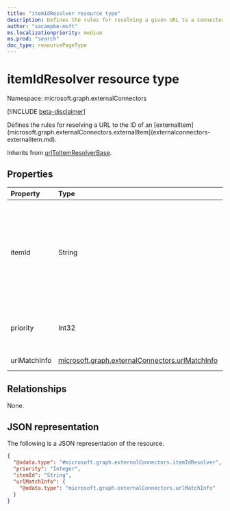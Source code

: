 ```yaml
---
title: "itemIdResolver resource type"
description: Defines the rules for resolving a given URL to a connector item's id."
author: "sacampbe-msft"
ms.localizationpriority: medium
ms.prod: "search"
doc_type: resourcePageType
---
```


# itemIdResolver resource type

Namespace: microsoft.graph.externalConnectors

[!INCLUDE [beta-disclaimer](../../includes/beta-disclaimer.md)]

Defines the rules for resolving a URL to the ID of an [externalItem](microsoft.graph.externalConnectors.externalItem](externalconnectors-externalitem.md).


Inherits from [urlToItemResolverBase](../resources/externalconnectors-urltoitemresolverbase.md).

## Properties
|Property|Type|Description|
|:---|:---|:---|
|itemId|String|Pattern that specifies how to form the ID of the external item that the URL represents. The named groups from the regular expression in urlPattern within the [urlMatchInfo](..api-reference\beta\resources\externalconnectors-urlmatchinfo.md) can be referenced by inserting the group name inside curly brackets.|
|priority|Int32|Priority of each urlToItemResolverBase instance. Inherited from [urlToItemResolverBase](../resources/externalconnectors-urltoitemresolverbase.md).|
|urlMatchInfo|[microsoft.graph.externalConnectors.urlMatchInfo](../resources/externalconnectors-urlmatchinfo.md)|Configurations to match and resolve URL.|

## Relationships
None.

## JSON representation
The following is a JSON representation of the resource.
<!-- {
  "blockType": "resource",
  "@odata.type": "microsoft.graph.externalConnectors.itemIdResolver"
}
-->
``` json
{
  "@odata.type": "#microsoft.graph.externalConnectors.itemIdResolver",
  "priority": "Integer",
  "itemId": "String",
  "urlMatchInfo": {
    "@odata.type": "microsoft.graph.externalConnectors.urlMatchInfo"
  }
}
```
